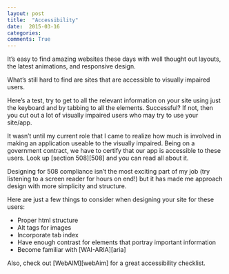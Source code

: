 ```yaml
---
layout: post
title:  "Accessibility"
date:  2015-03-16
categories: 
comments: True
---
```




It’s easy to find amazing websites these days with well thought out layouts, the latest animations, and responsive design. 

What’s still hard to find are sites that are accessible to visually impaired users.

Here’s a test, try to get to all the relevant information on your site using just the keyboard and by tabbing to all the elements. Successful? If not, then you cut out a lot of visually impaired users who may try to use your site/app. 

It wasn’t until my current role that I came to realize how much is involved in making an application useable to the visually impaired. Being on a government contract, we have to certify that our app is accessible to these users. Look up [section 508][508] and you can read all about it. 

Designing for 508 compliance isn’t the most exciting part of my job (try listening to a screen reader for hours on end!) but it has made me approach design with more simplicity and structure.

Here are just a few things to consider when designing your site for these users:

- Proper html structure
- Alt tags for images
- Incorporate tab index 
- Have enough contrast for elements that portray important information
- Become familiar with [WAI-ARIA][aria] 

Also, check out [WebAIM][webAim] for a great accessibility checklist.
